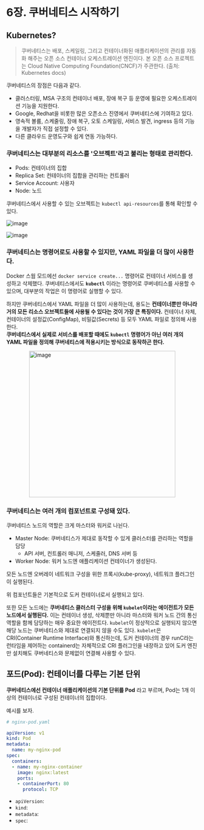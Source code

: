 # 6장. 쿠버네티스 시작하기
## Kubernetes?
> 쿠버네티스는 배포, 스케일링, 그리고 컨테이너화된 애플리케이션의 관리를 자동화 해주는 오픈 소스 컨테이너 오케스트레이션 엔진이다. 본 오픈 소스 프로젝트는 Cloud Native Computing Foundation(CNCF)가 주관한다.  (출처: Kubernetes docs)

쿠버네티스의 장점은 다음과 같다.

- 클러스터링, MSA 구조의 컨테이너 배포, 장애 복구 등 운영에 필요한 오케스트레이션 기능을 지원한다.
- Google, Redhat을 비롯한 많은 오픈소스 진영에서 쿠버네티스에 기여하고 있다.
- 영속적 볼륨, 스케줄링, 장애 복구, 오토 스케일링, 서비스 발견, ingress 등의 기능을 개발자가 직접 설정할 수 있다.
- 다른 클라우드 운영도구와 쉽게 연동 가능하다.

### 쿠버네티스는 대부분의 리소스를 '오브젝트'라고 불리는 형태로 관리한다.

- Pods: 컨테이너의 집합
- Replica Set: 컨테이너의 집합을 관리하는 컨트롤러
- Service Account: 사용자
- Node: 노드

쿠버네티스에서 사용할 수 있는 오브젝트는 `kubectl api-resources`를 통해 확인할 수 있다.

![image](https://github.com/alanhakhyeonsong/LetsReadBooks/assets/60968342/86e23cc8-4020-49ab-a8fe-65ddfcda594b)

![image](https://github.com/alanhakhyeonsong/LetsReadBooks/assets/60968342/1b279a8d-d61a-4f09-a2d0-044333c9bd36)

### 쿠버네티스는 명령어로도 사용할 수 있지만, YAML 파일을 더 많이 사용한다.
Docker 스웜 모드에선 `docker service create...` 명령어로 컨테이너 서비스를 생성하고 삭제했다. 쿠버네티스에서도 **`kubectl`** 이라는 명령어로 쿠버네티스를 사용할 수 있으며, 대부분의 작업은 이 명령어로 실행할 수 있다.

하지만 쿠버네티스에서 YAML 파일을 더 많이 사용하는데, 용도는 **컨테이너뿐만 아니라 거의 모든 리소스 오브젝트들에 사용될 수 있다는 것이 가장 큰 특징이다.** 컨테이너 자체, 컨테이너의 설정값(ConfigMap), 비밀값(Secrets) 등 모두 YAML 파일로 정의해 사용한다.  
**쿠버네티스에서 실제로 서비스를 배포할 때에도 `kubectl` 명령어가 아닌 여러 개의 YAML 파일을 정의해 쿠버네티스에 적용시키는 방식으로 동작하곤 한다.**

<img width="385" alt="image" style="margin-left: auto; margin-right: auto; display: block;" src="https://github.com/alanhakhyeonsong/LetsReadBooks/assets/60968342/9d2e0dd1-979c-42e2-8e38-621d47c65751">

### 쿠버네티스는 여러 개의 컴포넌트로 구성돼 있다.
쿠버네티스 노드의 역할은 크게 마스터와 워커로 나뉜다.
- Master Node: 쿠버네티스가 제대로 동작할 수 있게 클러스터를 관리하는 역할을 담당
  - API 서버, 컨트롤러 매니저, 스케줄러, DNS 서버 등
- Worker Node: 워커 노드엔 애플리케이션 컨테이너가 생성된다.

모든 노드엔 오버레이 네트워크 구성을 위한 프록시(kube-proxy), 네트워크 플러그인이 실행된다.

위 컴포넌트들은 기본적으로 도커 컨테이너로서 실행되고 있다.

또한 모든 노드에는 **쿠버네티스 클러스터 구성을 위해 `kubelet`이라는 에이전트가 모든 노드에서 실행된다.** 이는 컨테이너 생성, 삭제뿐만 아니라 마스터와 워커 노드 간의 통신 역할을 함께 담당하는 매우 중요한 에이전트다. `kubelet`이 정상적으로 실행되지 않으면 해당 노드는 쿠버네티스와 제대로 연결되지 않을 수도 있다. `kubelet`은 CRI(Container Runtime Interface)와 통신하는데, 도커 컨테이너의 경우 runC라는 런타임을 제어하는 containerd는 자체적으로 CRI 플러그인을 내장하고 있어 도커 엔진만 설치해도 쿠버네티스와 문제없이 연결해 사용할 수 있다.

## 포드(Pod): 컨테이너를 다루는 기본 단위
**쿠버네티스에선 컨테이너 애플리케이션의 기본 단위를 Pod** 라고 부르며, Pod는 1개 이상의 컨테이너로 구성된 컨테이너의 집합이다.

예시를 보자.
```yml
# nginx-pod.yaml

apiVersion: v1
kind: Pod
metadata:
  name: my-nginx-pod
spec:
  containers:
  - name: my-nginx-container
    image: nginx:latest
    ports:
    - containerPort: 80
      protocol: TCP
```

- `apiVersion`: 
- `kind`: 
- `metadata`: 
- `spec`: 
